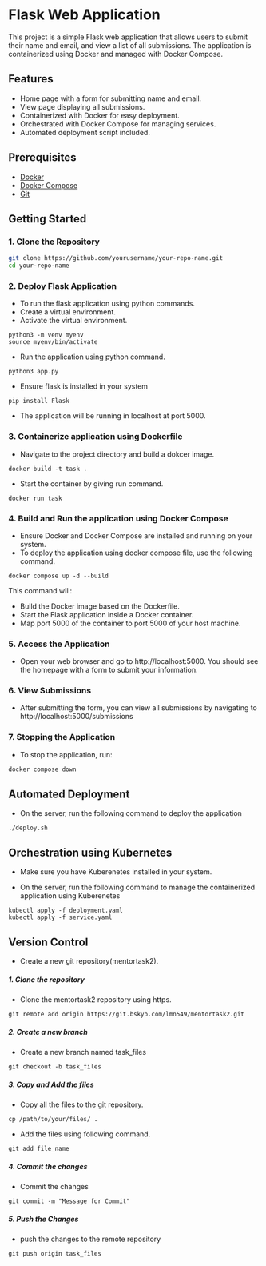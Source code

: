 # Flask Web Application

This project is a simple Flask web application that allows users to submit their name and email, and view a list of all submissions. The application is containerized using Docker and managed with Docker Compose.

## Features

- Home page with a form for submitting name and email.
- View page displaying all submissions.
- Containerized with Docker for easy deployment.
- Orchestrated with Docker Compose for managing services.
- Automated deployment script included.

## Prerequisites

- [Docker](https://www.docker.com/get-started)
- [Docker Compose](https://docs.docker.com/compose/install/)
- [Git](https://git.bskyb.com/)


## Getting Started

### 1. Clone the Repository

```bash
git clone https://github.com/yourusername/your-repo-name.git
cd your-repo-name
```

### 2. Deploy Flask Application

- To run the flask application using python commands.
- Create a virtual environment.
- Activate the virtual environment.

```
python3 -m venv myenv
source myenv/bin/activate

```
- Run the application using python command.

```
python3 app.py

```
- Ensure flask is installed in your system

```
pip install Flask

```

- The application will be running in localhost at port 5000.


### 3. Containerize application using Dockerfile

- Navigate to the project directory and build a dokcer image.

```
docker build -t task .

```
- Start the container by giving run command.

```
docker run task

```

### 4.  Build and Run the application using Docker Compose

- Ensure Docker and Docker Compose are installed and running on your system.
- To deploy the application using docker compose file, use the following command.

```
docker compose up -d --build

```
This command will:

- Build the Docker image based on the Dockerfile.
- Start the Flask application inside a Docker container.
- Map port 5000 of the container to port 5000 of your host machine.

### 5. Access the Application
- Open your web browser and go to http://localhost:5000. You should see the homepage with a form to submit your information.

### 6. View Submissions
- After submitting the form, you can view all submissions by navigating to http://localhost:5000/submissions

### 7. Stopping the Application

- To stop the application, run:

```bash
docker compose down
```

## Automated Deployment

- On the server, run the following command to deploy the application

```
./deploy.sh

```

## Orchestration using Kubernetes

- Make sure you have Kuberenetes installed in your system.

- On the server, run the following command to manage the containerized application using Kuberenetes

```
kubectl apply -f deployment.yaml
kubectl apply -f service.yaml

```

## Version Control

- Create a new git repository(mentortask2).

##### 1. Clone the repository

- Clone the mentortask2 repository using https.

```
git remote add origin https://git.bskyb.com/lmn549/mentortask2.git

```

##### 2. Create a new branch

- Create a new branch named task_files

```
git checkout -b task_files

```

##### 3. Copy and Add the files

- Copy all the files to the git repository.

```
cp /path/to/your/files/ .

```
- Add the files using following command.

```
git add file_name

```

##### 4. Commit the changes

- Commit the changes

```
git commit -m "Message for Commit"

```

##### 5. Push the Changes

- push the changes to the remote repository

```
git push origin task_files

```
